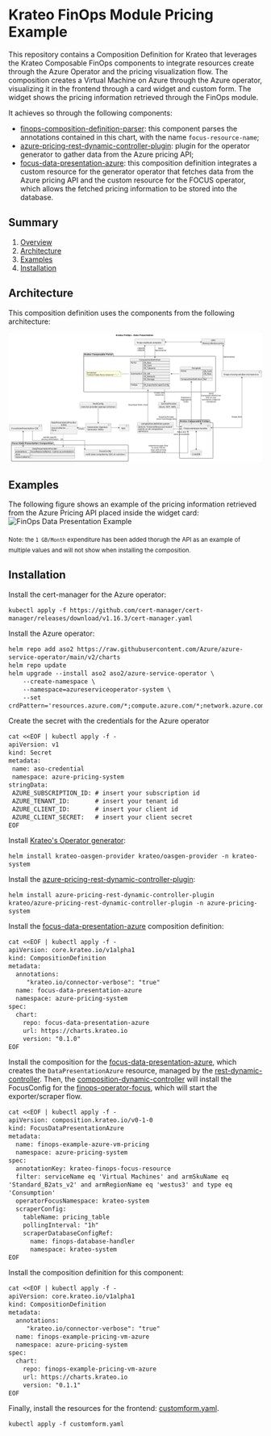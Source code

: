 # Krateo FinOps Module Pricing Example

This repository contains a Composition Definition for Krateo that leverages the Krateo Composable FinOps components to integrate resources create through the Azure Operator and the pricing visualization flow. The composition creates a Virtual Machine on Azure through the Azure operator, visualizing it in the frontend through a card widget and custom form. The widget shows the pricing information retrieved through the FinOps module.

It achieves so through the following components:
 - [finops-composition-definition-parser](https://github.com/krateoplatformops/finops-composition-definition-parser): this component parses the annotations contained in this chart, with the name `focus-resource-name`;
 - [azure-pricing-rest-dynamic-controller-plugin](https://github.com/krateoplatformops/azure-pricing-rest-dynamic-controller-plugin): plugin for the operator generator to gather data from the Azure pricing API;
 - [focus-data-presentation-azure](https://github.com/krateoplatformops/focus-data-presentation-azure): this composition definition integrates a custom resource for the generator operator that fetches data from the Azure pricing API and the custom resource for the FOCUS operator, which allows the fetched pricing information to be stored into the database.

## Summary

1. [Overview](#overview)
2. [Architecture](#architecture)
3. [Examples](#examples)
4. [Installation](#Installation)

## Architecture
This composition definition uses the components from the following architecture:

![FinOps Data Presentation](_diagrams/architecture.png)

## Examples
The following figure shows an example of the pricing information retrieved from the Azure Pricing API placed inside the widget card:
![FinOps Data Presentation Example](_diagrams/example.png)

<sub>Note: the `1 GB/Month` expenditure has been added thorugh the API as an example of multiple values and will not show when installing the composition.</sub>

## Installation
Install the cert-manager for the Azure operator:
```
kubectl apply -f https://github.com/cert-manager/cert-manager/releases/download/v1.16.3/cert-manager.yaml
```

Install the Azure operator:
```
helm repo add aso2 https://raw.githubusercontent.com/Azure/azure-service-operator/main/v2/charts
helm repo update
helm upgrade --install aso2 aso2/azure-service-operator \
    --create-namespace \
    --namespace=azureserviceoperator-system \
    --set crdPattern='resources.azure.com/*;compute.azure.com/*;network.azure.com/*'
```

Create the secret with the credentials for the Azure operator
```
cat <<EOF | kubectl apply -f -
apiVersion: v1
kind: Secret
metadata:
 name: aso-credential
 namespace: azure-pricing-system
stringData:
 AZURE_SUBSCRIPTION_ID: # insert your subscription id
 AZURE_TENANT_ID:       # insert your tenant id
 AZURE_CLIENT_ID:       # insert your client id
 AZURE_CLIENT_SECRET:   # insert your client secret
EOF
```

Install [Krateo's Operator generator](https://github.com/krateoplatformops/oasgen-provider/):
```
helm install krateo-oasgen-provider krateo/oasgen-provider -n krateo-system
```

Install the [azure-pricing-rest-dynamic-controller-plugin](https://github.com/krateoplatformops/azure-pricing-rest-dynamic-controller-plugin):
```
helm install azure-pricing-rest-dynamic-controller-plugin krateo/azure-pricing-rest-dynamic-controller-plugin -n azure-pricing-system
```

Install the [focus-data-presentation-azure](https://github.com/krateoplatformops/focus-data-presentation-azure) composition definition:
```
cat <<EOF | kubectl apply -f -
apiVersion: core.krateo.io/v1alpha1
kind: CompositionDefinition
metadata:
  annotations:
     "krateo.io/connector-verbose": "true"
  name: focus-data-presentation-azure
  namespace: azure-pricing-system
spec:
  chart:
    repo: focus-data-presentation-azure
    url: https://charts.krateo.io
    version: "0.1.0"
EOF
```

Install the composition for the [focus-data-presentation-azure](https://github.com/krateoplatformops/focus-data-presentation-azure), which creates the `DataPresentationAzure` resource, managed by the [rest-dynamic-controller](https://github.com/krateoplatformops/rest-dynamic-controller). Then, the [composition-dynamic-controller](https://github.com/krateoplatformops/composition-dynamic-controller) will install the FocusConfig for the [finops-operator-focus](https://github.com/krateoplatformops/finops-operator-focus), which will start the exporter/scraper flow.
```
cat <<EOF | kubectl apply -f -
apiVersion: composition.krateo.io/v0-1-0
kind: FocusDataPresentationAzure
metadata:
  name: finops-example-azure-vm-pricing
  namespace: azure-pricing-system
spec:
  annotationKey: krateo-finops-focus-resource
  filter: serviceName eq 'Virtual Machines' and armSkuName eq 'Standard_B2ats_v2' and armRegionName eq 'westus3' and type eq 'Consumption'
  operatorFocusNamespace: krateo-system
  scraperConfig:
    tableName: pricing_table
    pollingInterval: "1h"
    scraperDatabaseConfigRef: 
      name: finops-database-handler
      namespace: krateo-system
EOF
```

Install the composition definition for this component:
```
cat <<EOF | kubectl apply -f -
apiVersion: core.krateo.io/v1alpha1
kind: CompositionDefinition
metadata:
  annotations:
     "krateo.io/connector-verbose": "true"
  name: finops-example-pricing-vm-azure
  namespace: azure-pricing-system
spec:
  chart:
    repo: finops-example-pricing-vm-azure
    url: https://charts.krateo.io
    version: "0.1.1"
EOF
```

Finally, install the resources for the frontend: [customform.yaml](https://github.com/krateoplatformops/finops-example-pricing-vm-azure/blob/main/customform.yaml).
```
kubectl apply -f customform.yaml
```
